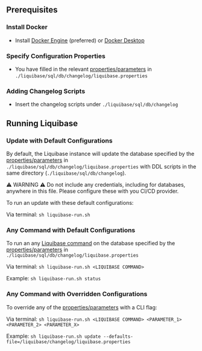 



## Prerequisites


### Install Docker
- Install [Docker Engine](https://docs.docker.com/engine/install/) (preferred) or [Docker Desktop](https://www.docker.com/products/docker-desktop/)

### Specify Configuration Properties
- You have filled in the relevant [properties/parameters](https://docs.liquibase.com/commands/home.html) in `./liquibase/sql/db/changelog/liquibase.properties`

### Adding Changelog Scripts
- Insert the changelog scripts under `./liquibase/sql/db/changelog`
<!-- TODO: Make example sub-directory -->

## Running Liquibase

### Update with Default Configurations
By default, the Liquibase instance will update the database specified by the [properties/parameters](https://docs.liquibase.com/commands/home.html) in `./liquibase/sql/db/changelog/liquibase.properties` with DDL scripts in the same directory (`./liquibase/sql/db/changelog`).

:warning: WARNING :warning:
Do not include any credentials, including for databases, anywhere in this file. Please configure these with you CI/CD provider.

To run an update with these default configurations:

Via terminal: `sh liquibase-run.sh`

### Any Command with Default Configurations

To run an any [Liquibase command](https://docs.liquibase.com/commands/home.html) on the database specified by the [properties/parameters](https://docs.liquibase.com/commands/home.html) in `./liquibase/sql/db/changelog/liquibase.properties`

Via terminal: `sh liquibase-run.sh <LIQUIBASE COMMAND>`

Example: `sh liquibase-run.sh status`

### Any Command with Overridden Configurations

To override any of the [properties/parameters](https://docs.liquibase.com/commands/home.html) with a CLI flag:

Via terminal: `sh liquibase-run.sh <LIQUIBASE COMMAND> <PARAMETER_1> <PARAMETER_2> <PARAMETER_X>`

Example: `sh liquibase-run.sh update --defaults-file=/liquibase/changelog/liquibase.properties`
